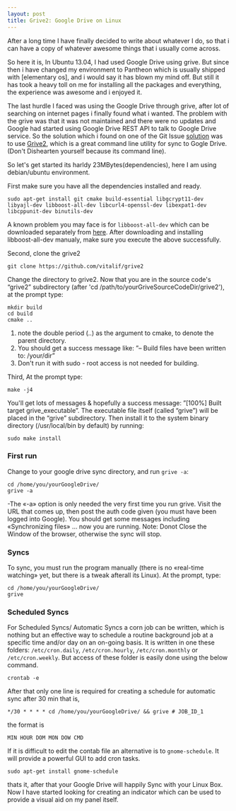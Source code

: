 ```yaml
---
layout: post
title: Grive2: Google Drive on Linux
---
```


After a long time I have finally decided to write about whatever I do, so that i can have a copy of whatever awesome things that i usually come across. 

So here it is, In Ubuntu 13.04, I had used Google Drive using grive. But since then i have changed my environment to Pantheon which is usually shipped with [elementary os], and i would say it has blown my mind off. But still it has took a heavy toll on me for installing all the packages and everything, the experience was awesome and i enjoyed it.

The last hurdle I faced was using the Google Drive through grive, after lot of searching on internet pages i finally found what i wanted. The problem with the grive was that it was not maintained and there were no updates and Google had started using  Google Drive REST API to talk to Google Drive service. So the solution which i found on one of the Git Issue [solution](https://github.com/Grive/grive/issues/311) was to use [Grive2](http://yourcmc.ru/wiki/Grive2), which is a great command line utility for sync to Gogle Drive.(Don't Dishearten yourself because its command line).

So let's get started its harldy 23MBytes(dependencies), here I am using debian/ubuntu environment.

First make sure you have all the dependencies installed and ready.

```
sudo apt-get install git cmake build-essential libgcrypt11-dev libyajl-dev libboost-all-dev libcurl4-openssl-dev libexpat1-dev libcppunit-dev binutils-dev
```

A known problem you may face is for `libboost-all-dev` which can be downloaded separately from [here](http://packages.ubuntu.com/trusty/libboost1.55-all-dev). After downloading and installing libboost-all-dev manualy, make sure you execute the above successfully.

Second, clone the grive2

```
git clone https://github.com/vitalif/grive2
```

Change the directory to grive2. Now that you are in the source code's “grive2” subdirectory (after 'cd /path/to/yourGriveSourceCodeDir/grive2'), at the prompt type:

```
mkdir build
cd build
cmake ..
```

1. note the double period (..) as the argument to cmake, to denote the parent directory.
2. You should get a success message like: ”– Build files have been written to: /your/dir”
3. Don't run it with sudo - root access is not needed for building.

Third, At the prompt type:
```
make -j4
```
You'll get lots of messages & hopefully a success message: ”[100%] Built target grive_executable”. The executable file itself (called “grive”) will be placed in the “grive” subdirectory.
Then install it to the system binary directory (/usr/local/bin by default) by running:

```
sudo make install
```

### First run
Change to your google drive sync directory, and run `grive -a`:

```
cd /home/you/yourGoogleDrive/
grive -a
```

-The «-a» option is only needed the very first time you run grive.
Visit the URL that comes up, then post the auth code given (you must have been logged into Google). You should get some messages including «Synchronizing files» … now you are running.
Note: Donot Close the Window of the browser, otherwise the sync will stop.

### Syncs
To sync, you must run the program manually (there is no «real-time watching» yet, but there is a tweak afterall its Linux). At the prompt, type:

```
cd /home/you/yourGoogleDrive/
grive
```

### Scheduled Syncs
For Scheduled Syncs/ Automatic Syncs a corn job can be written, which is nothing but an effective way to schedule a routine background job at a specific time and/or day on an on-going basis.
It is written in one these folders: `/etc/cron.daily`, `/etc/cron.hourly`, `/etc/cron.monthly` or `/etc/cron.weekly`. But access of these folder is easily done using the below command.

```
crontab -e
```

After that only one line is required for creating a schedule for automatic sync after 30 min that is,

```
*/30 * * * * cd /home/you/yourGoogleDrive/ && grive # JOB_ID_1
```

the format is 

```
MIN HOUR DOM MON DOW CMD
```

If it is difficult to edit the contab file an alternative is to `gnome-schedule`.  It will provide a powerful GUI to add cron tasks.

```
sudo apt-get install gnome-schedule
```

thats it, after that your Google Drive will happily Sync with your Linux Box. Now I have started looking for creating an indicator which can be used to provide a visual aid on my panel itself.


